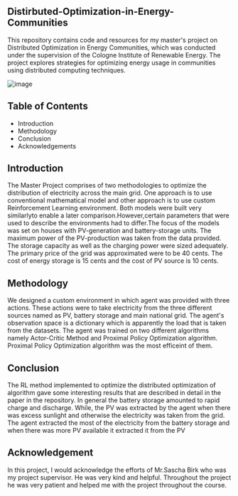 ## Distirbuted-Optimization-in-Energy-Communities
This repository contains code and resources for my master's project on Distributed Optimization in Energy Communities, which was conducted under the supervision of the Cologne Institute of Renewable Energy. The project explores strategies for optimizing energy usage in communities using distributed computing techniques.

![image](https://user-images.githubusercontent.com/76792427/229624080-a791891b-2161-4932-bee8-3ec09f4bda42.png)


## Table of Contents 
- Introduction
- Methodology
- Conclusion
- Acknowledgements

## Introduction 
The Master Project comprises of two methodologies to optimize the distribution of electricity across the main grid. One approach is to use conventional mathematical model and other approach is to use custom Reinforcement Learning environment. Both models were built very similarlyto enable a later comparison.However,certain parameters that were used to describe the environments had to differ.The focus of the models was set on houses with PV-generation and battery-storage units. The maximum power of the PV-production was taken from  the data provided. The storage capacity as well as the charging power were sized adequately. The primary price of the grid was approximated were to be 40 cents. The cost of energy storage is 15 cents and the cost of PV source is 10 cents.

## Methodology
We designed a custom environment in which agent was provided with three actions. These actions were to take electricity from the three different sources named as PV, battery storage and main national grid. The agent's observation space is a dictionary which is apparently the load that is taken from the datasets. The agent was trained on two different algorithms namely Actor-Critic Method and Proximal Policy Optimization algorithm. Proximal Policy Optimization algorithm was the most efficeint of them. 

## Conclusion
The RL method implemented to optimize the distributed optimization of algorithm gave some interesting results that are described in detail in the paper in the repository. In general the battery storage amounted to rapid charge and discharge. While, the PV was extracted by the agent when there was excess sunlight and otherwise the electricity was taken from the grid. The agent extracted the most of the electricity from the battery storage and when there was more PV available it extracted it from the PV

## Acknowledgement
In this project, I would acknowledge the efforts of Mr.Sascha Birk who was my project supervisor. He was very kind and helpful. Throughout the project he was very patient and helped me with the project throughout the course. 



